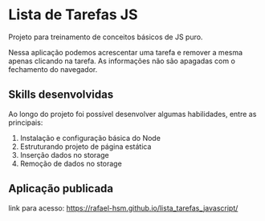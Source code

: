# Lista de Tarefas JS

Projeto para treinamento de conceitos básicos de JS puro.

Nessa aplicação podemos acrescentar uma tarefa e remover a mesma apenas clicando na tarefa. As informações não são apagadas com o fechamento do navegador.

## Skills desenvolvidas

Ao longo do projeto foi possível desenvolver algumas habilidades, entre as principais: 

1. Instalação e configuração básica do Node
2. Estruturando projeto de página estática
3. Inserção dados no storage
4. Remoção de dados no storage

## Aplicação publicada

link para acesso: https://rafael-hsm.github.io/lista_tarefas_javascript/